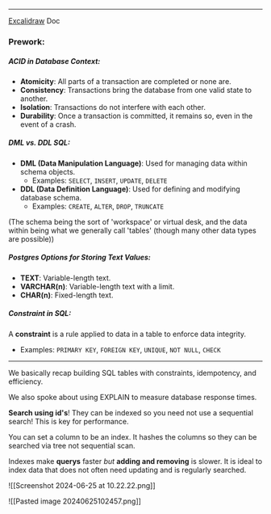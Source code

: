___

[Excalidraw](https://link.excalidraw.com/l/6gPaBlSh8PG/14QCkCxDboZ) Doc
### Prework:

##### ACID in Database Context:
- **Atomicity**: All parts of a transaction are completed or none are.
- **Consistency**: Transactions bring the database from one valid state to another.
- **Isolation**: Transactions do not interfere with each other.
- **Durability**: Once a transaction is committed, it remains so, even in the event of a crash.

##### DML vs. DDL SQL:

- **DML (Data Manipulation Language)**: Used for managing data within schema objects.
    - Examples: `SELECT`, `INSERT`, `UPDATE`, `DELETE`
- **DDL (Data Definition Language)**: Used for defining and modifying database schema.
    - Examples: `CREATE`, `ALTER`, `DROP`, `TRUNCATE`

(The schema being the sort of 'workspace' or virtual desk, and the data within being what we generally call 'tables' (though many other data types are possible))

##### Postgres Options for Storing Text Values:

- **TEXT**: Variable-length text.
- **VARCHAR(n)**: Variable-length text with a limit.
- **CHAR(n)**: Fixed-length text.

##### Constraint in SQL:

A **constraint** is a rule applied to data in a table to enforce data integrity.
- Examples: `PRIMARY KEY`, `FOREIGN KEY`, `UNIQUE`, `NOT NULL`, `CHECK`


____

We basically recap building SQL tables with constraints, idempotency, and efficiency.

We also spoke about using EXPLAIN to measure database response times.

__Search using id's__! They can be indexed so you need not use a sequential search! This is key for performance.

You can set a column to be an index. It hashes the columns so they can be searched via tree not sequential scan.

Indexes make __querys__ faster _but_ __adding and removing__ is slower. It is ideal to index data that does not often need updating and is regularly searched.


![[Screenshot 2024-06-25 at 10.22.22.png]]

![[Pasted image 20240625102457.png]]




